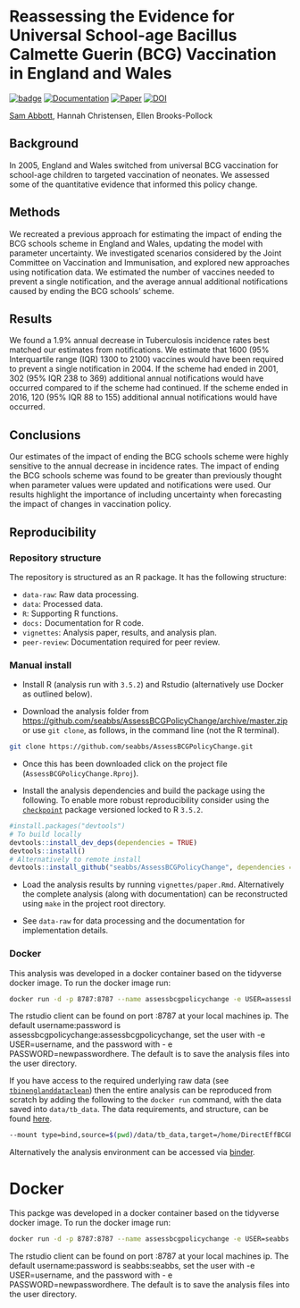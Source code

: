 
Reassessing the Evidence for Universal School-age Bacillus Calmette Guerin (BCG) Vaccination in England and Wales
=================================================================================================================

[![badge](https://img.shields.io/badge/Launch-Analysis-lightblue.svg)](https://mybinder.org/v2/gh/seabbs/AssessBCGPolicyChange/master?urlpath=rstudio) [![Documentation](https://img.shields.io/badge/Documentation-click%20here!-lightgrey.svg?style=flat)](https://www.samabbott.co.uk/AssessBCGPolicyChange) [![Paper](https://img.shields.io/badge/Paper-10.1101/567511-lightgreen.svg)](https://doi.org/10.1101/567511) [![DOI](https://zenodo.org/badge/DOI/10.5281/zenodo.2635687.svg)](https://doi.org/10.5281/zenodo.2635687)

[Sam Abbott](https://www.samabbott.co.uk), Hannah Christensen, Ellen Brooks-Pollock

Background
----------

In 2005, England and Wales switched from universal BCG vaccination for school-age children to targeted vaccination of neonates. We assessed some of the quantitative evidence that informed this policy change.

Methods
-------

We recreated a previous approach for estimating the impact of ending the BCG schools scheme in England and Wales, updating the model with parameter uncertainty. We investigated scenarios considered by the Joint Committee on Vaccination and Immunisation, and explored new approaches using notification data. We estimated the number of vaccines needed to prevent a single notification, and the average annual additional notifications caused by ending the BCG schools’ scheme.

Results
-------

We found a 1.9% annual decrease in Tuberculosis incidence rates best matched our estimates from notifications. We estimate that 1600 (95% Interquartile range (IQR) 1300 to 2100) vaccines would have been required to prevent a single notification in 2004. If the scheme had ended in 2001, 302 (95% IQR 238 to 369) additional annual notifications would have occurred compared to if the scheme had continued. If the scheme ended in 2016, 120 (95% IQR 88 to 155) additional annual notifications would have occurred.

Conclusions
-----------

Our estimates of the impact of ending the BCG schools scheme were highly sensitive to the annual decrease in incidence rates. The impact of ending the BCG schools scheme was found to be greater than previously thought when parameter values were updated and notifications were used. Our results highlight the importance of including uncertainty when forecasting the impact of changes in vaccination policy.

Reproducibility
---------------

### Repository structure

The repository is structured as an R package. It has the following structure:

-   `data-raw`: Raw data processing.
-   `data`: Processed data.
-   `R`: Supporting R functions.
-   `docs:` Documentation for R code.
-   `vignettes`: Analysis paper, results, and analysis plan.
-   `peer-review`: Documentation required for peer review.

### Manual install

-   Install R (analysis run with `3.5.2`) and Rstudio (alternatively use Docker as outlined below).

-   Download the analysis folder from <https://github.com/seabbs/AssessBCGPolicyChange/archive/master.zip> or use `git clone`, as follows, in the command line (not the R terminal).

``` bash
git clone https://github.com/seabbs/AssessBCGPolicyChange.git
```

-   Once this has been downloaded click on the project file (`AssessBCGPolicyChange.Rproj`).

-   Install the analysis dependencies and build the package using the following. To enable more robust reproducibility consider using the [`checkpoint`](https://cran.r-project.org/web/packages/checkpoint/index.html) package versioned locked to R `3.5.2`.

``` r
#install.packages("devtools")
# To build locally
devtools::install_dev_deps(dependencies = TRUE)
devtools::install()
# Alternatively to remote install
devtools::install_github("seabbs/AssessBCGPolicyChange", dependencies = TRUE)
```

-   Load the analysis results by running `vignettes/paper.Rmd`. Alternatively the complete analysis (along with documentation) can be reconstructed using `make` in the project root directory.

-   See `data-raw` for data processing and the documentation for implementation details.

### Docker

This analysis was developed in a docker container based on the tidyverse docker image. To run the docker image run:

``` bash
docker run -d -p 8787:8787 --name assessbcgpolicychange -e USER=assessbcgpolicychange -e PASSWORD=assessbcgpolicychange seabbs/assessbcgpolicychange
```

The rstudio client can be found on port :8787 at your local machines ip. The default username:password is assessbcgpolicychange:assessbcgpolicychange, set the user with -e USER=username, and the password with - e PASSWORD=newpasswordhere. The default is to save the analysis files into the user directory.

If you have access to the required underlying raw data (see [`tbinenglanddataclean`](https://www.samabbott.co.uk/tbinenglanddataclean/)) then the entire analysis can be reproduced from scratch by adding the following to the `docker run` command, with the data saved into `data/tb_data`. The data requirements, and structure, can be found [here](https://www.samabbott.co.uk/tbinenglanddataclean/).

``` bash
--mount type=bind,source=$(pwd)/data/tb_data,target=/home/DirectEffBCGPolicyChange/data/tb_data
```

Alternatively the analysis environment can be accessed via [binder](https://mybinder.org/v2/gh/seabbs/DirectEffBCGPolicyChange/master?urlpath=rstudio).

Docker
======

This packge was developed in a docker container based on the tidyverse docker image. To run the docker image run:

``` bash
docker run -d -p 8787:8787 --name assessbcgpolicychange -e USER=seabbs -e PASSWORD=seabbs seabbs/assessbcgpolicychange
```

The rstudio client can be found on port :8787 at your local machines ip. The default username:password is seabbs:seabbs, set the user with -e USER=username, and the password with - e PASSWORD=newpasswordhere. The default is to save the analysis files into the user directory.
